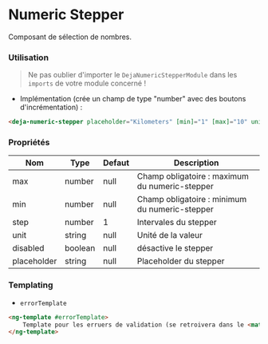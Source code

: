 # Numeric Stepper
Composant de sélection de nombres.

### Utilisation 
> Ne pas oublier d'importer le `DejaNumericStepperModule` dans les `imports` de votre module concerné !

  - Implémentation (crée un champ de type "number" avec des boutons d'incrémentation) : 

```html
<deja-numeric-stepper placeholder="Kilometers" [min]="1" [max]="10" unit="kms"></deja-numeric-stepper>
```

### Propriétés

<table>
<thead>
<tr>
    <th>Nom</th>
    <th>Type</th>
    <th>Defaut</th>
    <th>Description</th>
</tr>
</thead>
<tbody>
<tr>
    <td>max</td>
    <td>number</td>
    <td>null</td>
    <td>Champ obligatoire : maximum du numeric-stepper</td>
</tr>
<tr>
    <td>min</td>
    <td>number</td>
    <td>null</td>
    <td>Champ obligatoire : minimum du numeric-stepper</td>
</tr>
<tr>
    <td>step</td>
    <td>number</td>
    <td>1</td>
    <td>Intervales du stepper</td>
</tr>
<tr>
    <td>unit</td>
    <td>string</td>
    <td>null</td>
    <td>Unité de la valeur</td>
</tr>
<tr>
    <td>disabled</td>
    <td>boolean</td>
    <td>null</td>
    <td>désactive le stepper</td>
</tr>
<tr>
    <td>placeholder</td>
    <td>string</td>
    <td>null</td>
    <td>Placeholder du stepper</td>
</tr>
</tbody>
</table>


### Templating
  
  - `errorTemplate`
```html
<ng-template #errorTemplate>
    Template pour les erruers de validation (se retroivera dans le <mat-error></mat-error> de l'input)
</ng-template>
```